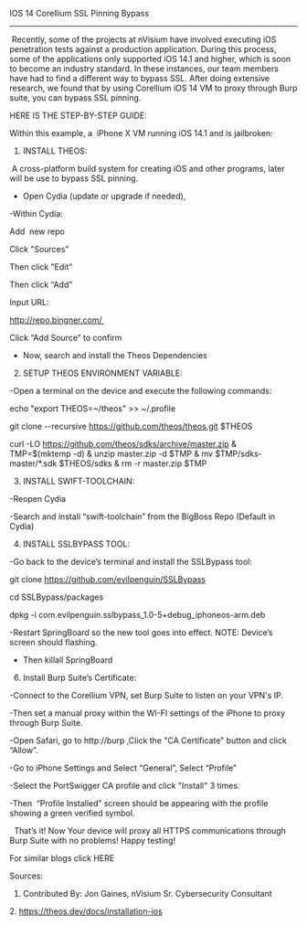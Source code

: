 


IOS 14 Corellium SSL Pinning Bypass

-----------------------------------------------

 Recently, some of the projects at nVisium have involved executing iOS penetration tests against a production application. 
 During this process, some of the applications only supported iOS 14.1 and higher, which is soon to become an industry standard. 
 In these instances, our team members have had to find a different way to bypass SSL. After doing extensive research, we found 
 that by using Corellium iOS 14 VM to proxy through Burp suite, you can bypass SSL pinning. 



HERE IS THE STEP-BY-STEP GUIDE:



Within this example, a  iPhone X VM running iOS 14.1 and is jailbroken: 






1. INSTALL THEOS:  

 A cross-platform build system for creating iOS and other programs, later will be use to bypass SSL pinning.

- Open Cydia (update or upgrade if needed), 


-Within Cydia:

Add  new repo

Click "Sources”

Then click "Edit”

Then click “Add” 

Input URL:

http://repo.bingner.com/ 

Click “Add Source” to confirm



- Now, search and install the Theos Dependencies 








2. SETUP THEOS ENVIRONMENT VARIABLE: 

-Open a terminal on the device and execute the following commands:

echo "export THEOS=~/theos" >> ~/.profile





git clone --recursive https://github.com/theos/theos.git $THEOS





curl -LO https://github.com/theos/sdks/archive/master.zip & TMP=$(mktemp -d) & unzip master.zip -d $TMP & mv $TMP/sdks-master/*.sdk $THEOS/sdks & rm -r master.zip $TMP





3. INSTALL SWIFT-TOOLCHAIN:

-Reopen Cydia

-Search and install “swift-toolchain” from the BigBoss Repo (Default in Cydia)







4. INSTALL SSLBYPASS TOOL:

-Go back to the device’s terminal and install the SSLBypass tool: 



git clone https://github.com/evilpenguin/SSLBypass





cd SSLBypass/packages







dpkg -i com.evilpenguin.sslbypass_1.0-5+debug_iphoneos-arm.deb





-Restart SpringBoard so the new tool goes into effect. NOTE: Device’s screen should flashing. 

- Then killall SpringBoard





6. Install Burp Suite’s Certificate:

-Connect to the Corellium VPN, set Burp Suite to listen on your VPN's IP.



-Then set a manual proxy within the WI-FI settings of the iPhone to proxy through Burp Suite.





-Open Safari, go to http://burp ,Click the "CA Certificate" button and click “Allow”. 



-Go to iPhone Settings and Select “General”, Select “Profile” 





-Select the PortSwigger CA profile and click "Install" 3 times.





-Then  “Profile Installed” screen should be appearing with the profile showing a green verified symbol. 





  That’s it! Now Your device will proxy all HTTPS communications through Burp Suite with no problems! Happy testing!

For similar blogs click HERE

Sources:   

1. Contributed By: Jon Gaines, nVisium Sr. Cybersecurity Consultant

2. https://theos.dev/docs/installation-ios

 
